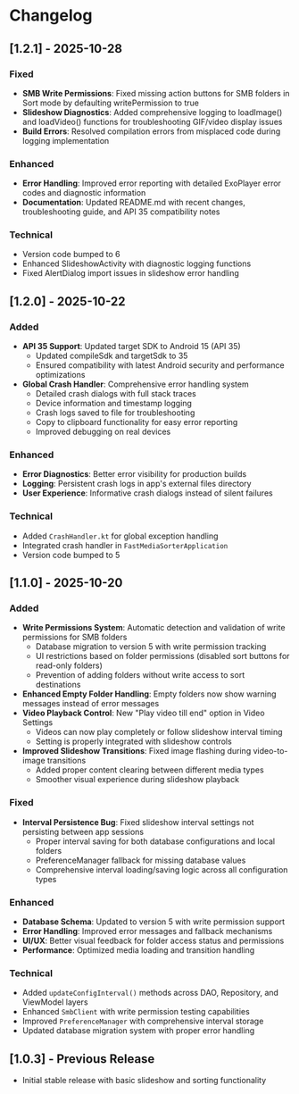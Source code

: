 # Changelog

## [1.2.1] - 2025-10-28

### Fixed
- **SMB Write Permissions**: Fixed missing action buttons for SMB folders in Sort mode by defaulting writePermission to true
- **Slideshow Diagnostics**: Added comprehensive logging to loadImage() and loadVideo() functions for troubleshooting GIF/video display issues
- **Build Errors**: Resolved compilation errors from misplaced code during logging implementation

### Enhanced
- **Error Handling**: Improved error reporting with detailed ExoPlayer error codes and diagnostic information
- **Documentation**: Updated README.md with recent changes, troubleshooting guide, and API 35 compatibility notes

### Technical
- Version code bumped to 6
- Enhanced SlideshowActivity with diagnostic logging functions
- Fixed AlertDialog import issues in slideshow error handling

## [1.2.0] - 2025-10-22

### Added
- **API 35 Support**: Updated target SDK to Android 15 (API 35)
  - Updated compileSdk and targetSdk to 35
  - Ensured compatibility with latest Android security and performance optimizations
- **Global Crash Handler**: Comprehensive error handling system
  - Detailed crash dialogs with full stack traces
  - Device information and timestamp logging
  - Crash logs saved to file for troubleshooting
  - Copy to clipboard functionality for easy error reporting
  - Improved debugging on real devices

### Enhanced
- **Error Diagnostics**: Better error visibility for production builds
- **Logging**: Persistent crash logs in app's external files directory
- **User Experience**: Informative crash dialogs instead of silent failures

### Technical
- Added `CrashHandler.kt` for global exception handling
- Integrated crash handler in `FastMediaSorterApplication`
- Version code bumped to 5

## [1.1.0] - 2025-10-20

### Added
- **Write Permissions System**: Automatic detection and validation of write permissions for SMB folders
  - Database migration to version 5 with write permission tracking
  - UI restrictions based on folder permissions (disabled sort buttons for read-only folders)
  - Prevention of adding folders without write access to sort destinations
- **Enhanced Empty Folder Handling**: Empty folders now show warning messages instead of error messages
- **Video Playback Control**: New "Play video till end" option in Video Settings
  - Videos can now play completely or follow slideshow interval timing
  - Setting is properly integrated with slideshow controls
- **Improved Slideshow Transitions**: Fixed image flashing during video-to-image transitions
  - Added proper content clearing between different media types
  - Smoother visual experience during slideshow playback

### Fixed
- **Interval Persistence Bug**: Fixed slideshow interval settings not persisting between app sessions
  - Proper interval saving for both database configurations and local folders
  - PreferenceManager fallback for missing database values
  - Comprehensive interval loading/saving logic across all configuration types

### Enhanced
- **Database Schema**: Updated to version 5 with write permission support
- **Error Handling**: Improved error messages and fallback mechanisms
- **UI/UX**: Better visual feedback for folder access status and permissions
- **Performance**: Optimized media loading and transition handling

### Technical
- Added `updateConfigInterval()` methods across DAO, Repository, and ViewModel layers
- Enhanced `SmbClient` with write permission testing capabilities
- Improved `PreferenceManager` with comprehensive interval storage
- Updated database migration system with proper error handling

## [1.0.3] - Previous Release
- Initial stable release with basic slideshow and sorting functionality